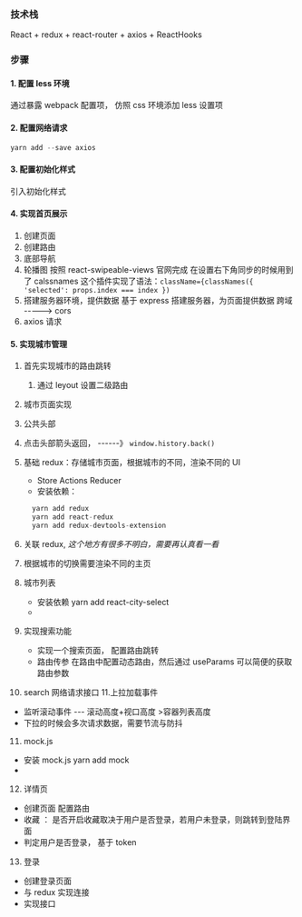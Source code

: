 <!--
 * @Author       : WePD
 * @Date         : 2021-11-27 22:51:50
-->

### 技术栈

React + redux + react-router + axios + ReactHooks

### 步骤

#### 1. 配置 less 环境

通过暴露 webpack 配置项， 仿照 css 环境添加 less 设置项

#### 2. 配置网络请求

```js
yarn add --save axios
```

#### 3. 配置初始化样式

引入初始化样式

#### 4. 实现首页展示

1. 创建页面
2. 创建路由
3. 底部导航
4. 轮播图
   按照 react-swipeable-views 官网完成
   在设置右下角同步的时候用到了 calssnames 这个插件实现了语法：`className={classNames({ 'selected': props.index === index })`
5. 搭建服务器环境，提供数据
   基于 express 搭建服务器，为页面提供数据
   跨域 -----> cors
6. axios 请求

#### 5. 实现城市管理

1. 首先实现城市的路由跳转
   1. 通过 leyout 设置二级路由
2. 城市页面实现
3. 公共头部
4. 点击头部箭头返回， ------》 `window.history.back()`
5. 基础 redux：存储城市页面，根据城市的不同，渲染不同的 UI

   - Store Actions Reducer
   - 安装依赖：

   ```js
     yarn add redux
     yarn add react-redux
     yarn add redux-devtools-extension
   ```

6. 关联 redux, _这个地方有很多不明白，需要再认真看一看_
7. 根据城市的切换需要渲染不同的主页
8. 城市列表
   - 安装依赖 yarn add react-city-select
   -
9. 实现搜索功能
   - 实现一个搜索页面， 配置路由跳转
   - 路由传参 在路由中配置动态路由，然后通过 useParams 可以简便的获取路由参数
10. search 网络请求接口 11.上拉加载事件

- 监听滚动事件 --- 滚动高度+视口高度 >容器列表高度
- 下拉的时候会多次请求数据，需要节流与防抖

11. mock.js

- 安装 mock.js yarn add mock
-

12. 详情页

- 创建页面 配置路由
- 收藏 ： 是否开启收藏取决于用户是否登录，若用户未登录，则跳转到登陆界面
- 判定用户是否登录， 基于 token

13. 登录

- 创建登录页面
- 与 redux 实现连接
- 实现接口
